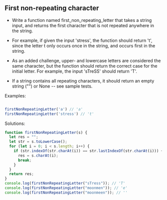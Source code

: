 ## First non-repeating character

- Write a function named first_non_repeating_letter that takes a string input, and returns the first character that is not repeated anywhere in the string.

- For example, if given the input 'stress', the function should return 't', since the letter t only occurs once in the string, and occurs first in the string.

- As an added challenge, upper- and lowercase letters are considered the same character, but the function should return the correct case for the initial letter. For example, the input 'sTreSS' should return 'T'.

- If a string contains all repeating characters, it should return an empty string ("") or None -- see sample tests.

Examples:
```js

firstNonRepeatingLetter('a') // 'a'
firstNonRepeatingLetter('stress') // 't'
```

Solutions:
```js
function firstNonRepeatingLetter(s) {
  let res = "";
  let str = s.toLowerCase();
  for (let i = 0; i < s.length; i++) {
    if (str.indexOf(str.charAt(i)) == str.lastIndexOf(str.charAt(i))) {
      res = s.charAt(i);
      break;
    }
  }
  return res;
} 
console.log(firstNonRepeatingLetter("sTress")); // 'T'
console.log(firstNonRepeatingLetter("moonmen")); // 'e'
console.log(firstNonRepeatingLetter("moonmeen")); // '' 
```